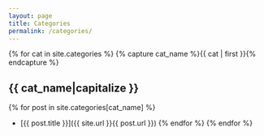 ```yaml
---
layout: page
title: Categories
permalink: /categories/
---
```


{% for cat in site.categories %}
 {% capture cat_name %}{{ cat | first }}{% endcapture %}
## {{ cat_name|capitalize }}
  {% for post in site.categories[cat_name] %}
- [{{ post.title }}]({{ site.url }}{{ post.url }})
 {% endfor %}
{% endfor %}
